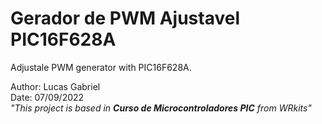 # **Gerador de PWM Ajustavel PIC16F628A**
Adjustale PWM generator with PIC16F628A.

Author: Lucas Gabriel <br/>
Date: 07/09/2022 <br/>
_"This project is based in **Curso de Microcontroladores PIC** from WRkits"_
